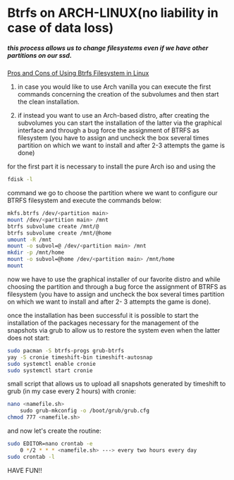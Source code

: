 # Btrfs on ARCH-LINUX(no liability in case of data loss)

##### this process allows us to change filesystems even if we have other partitions on our ssd.

[Pros and Cons of Using Btrfs Filesystem in Linux](https://itsfoss.com/btrfs/)

1. in case you would like to use Arch vanilla you can execute the first commands concerning the creation of the subvolumes and then start the clean installation.

2. if instead you want to use an Arch-based distro, after creating the subvolumes you can start the installation of the latter via the graphical interface and through a bug force the assignment of BTRFS as filesystem (you have to assign and uncheck the box several times partition on which we want to install and after 2-3 attempts the game is done)

for the first part it is necessary to install the pure Arch iso and using the 

```bash
fdisk -l
```

command we go to choose the partition where we want to configure our BTRFS filesystem and execute the commands below:

```bash
mkfs.btrfs /dev/<partition main>
mount /dev/<partition main> /mnt
btrfs subvolume create /mnt/@
btrfs subvolume create /mnt/@home
umount -R /mnt
mount -o subvol=@ /dev/<partition main> /mnt
mkdir -p /mnt/home
mount -o subvol=@home /dev/<partition main> /mnt/home
mount
```

now we have to use the graphical installer of our favorite distro and while choosing the partition and through a bug force the assignment of BTRFS as filesystem (you have to assign and uncheck the box several times partition on which we want to install and after 2- 3 attempts the game is done).

once the installation has been successful it is possible to start the installation of the packages necessary for the management of the snapshots via grub to allow us to restore the system even when the latter does not start:

```bash
sudo pacman -S btrfs-progs grub-btrfs
yay -S cronie timeshift-bin timeshift-autosnap
sudo systemctl enable cronie
sudo systemctl start cronie
```

small script that allows us to upload all snapshots generated by timeshift to grub (in my case every 2 hours) with cronie:

```bash
nano <namefile.sh>
    sudo grub-mkconfig -o /boot/grub/grub.cfg
chmod 777 <namefile.sh>
```

and now let's create the routine:

```bash
sudo EDITOR=nano crontab -e
    0 */2 * * * <namefile.sh> ---> every two hours every day
sudo crontab -l
```

HAVE FUN!!
